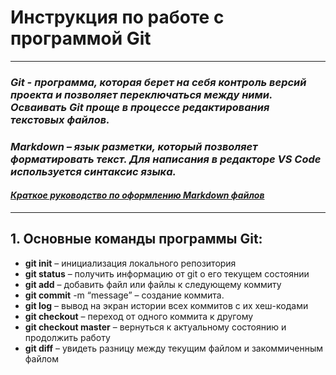 # **Инструкция по работе с программой Git**
-------------------------------------------

### *Git - программа, которая берет на себя контроль версий проекта и позволяет переключаться между ними. Осваивать Git проще в процессе редактирования текстовых файлов.*
### *Markdown – язык разметки, который позволяет форматировать текст. Для написания в редакторе VS Code используется синтаксис языка.*
#### *[Краткое руководство по оформлению Markdown файлов](https://doka.guide/tools/markdown "Оформление Markdown файлов")*
-------------------------------------------

## **1. Основные команды программы Git:**
- **git init** – инициализация локального репозитория
- **git status** – получить информацию от git о его текущем состоянии
- **git add** – добавить файл или файлы к следующему коммиту
- **git commit** -m “message” – создание коммита.
- **git log** – вывод на экран истории всех коммитов с их хеш-кодами
- **git checkout** – переход от одного коммита к другому
- **git checkout master** – вернуться к актуальному состоянию и продолжить работу
- **git diff** – увидеть разницу между текущим файлом и закоммиченным файлом

